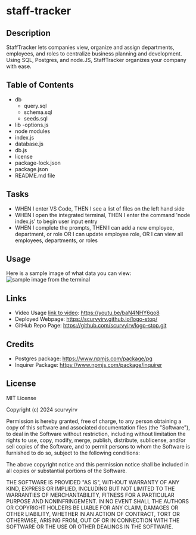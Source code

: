 # staff-tracker


## Description

StaffTracker lets companies view, organize and assign departments, employees, and roles to centralize business planning and development. Using SQL, Postgres, and node.JS, StaffTracker organizes your company with ease. 


## Table of Contents

- db
    - query.sql
    - schema.sql
    - seeds.sql
- lib
    -options.js
- node modules
- index.js
- database.js
- db.js
- license
- package-lock.json
- package.json
- README.md file


## Tasks 

- WHEN I enter VS Code, THEN I see a list of files on the left hand side
- WHEN I open the integrated terminal, THEN I enter the command 'node index.js' to begin user input entry
- WHEN I complete the prompts, THEN I can add a new employee, department, or role OR I can update employee role, OR I can view all employees, departments, or roles


## Usage
Here is a sample image of what data you can view:
![sample image from the terminal](./lib/images/Screenshot%202024-06-10%20at%2010.24.11 PM.png)


## Links
- Video Usage [link to video](https://youtu.be/baN4NHY6go8): https://youtu.be/baN4NHY6go8  
- Deployed Webpage: https://scurvyirv.github.io/logo-stop/
- GitHub Repo Page: https://github.com/scurvyirv/logo-stop.git


## Credits

- Postgres package: https://www.npmjs.com/package/pg
- Inquirer Package: https://www.npmjs.com/package/inquirer


## License

MIT License

Copyright (c) 2024 scurvyirv

Permission is hereby granted, free of charge, to any person obtaining a copy of this software and associated documentation files (the "Software"), to deal in the Software without restriction, including without limitation the rights to use, copy, modify, merge, publish, distribute, sublicense, and/or sell copies of the Software, and to permit persons to whom the Software is furnished to do so, subject to the following conditions:

The above copyright notice and this permission notice shall be included in all copies or substantial portions of the Software.

THE SOFTWARE IS PROVIDED "AS IS", WITHOUT WARRANTY OF ANY KIND, EXPRESS OR IMPLIED, INCLUDING BUT NOT LIMITED TO THE WARRANTIES OF MERCHANTABILITY, FITNESS FOR A PARTICULAR PURPOSE AND NONINFRINGEMENT. IN NO EVENT SHALL THE AUTHORS OR COPYRIGHT HOLDERS BE LIABLE FOR ANY CLAIM, DAMAGES OR OTHER LIABILITY, WHETHER IN AN ACTION OF CONTRACT, TORT OR OTHERWISE, ARISING FROM, OUT OF OR IN CONNECTION WITH THE SOFTWARE OR THE USE OR OTHER DEALINGS IN THE SOFTWARE.